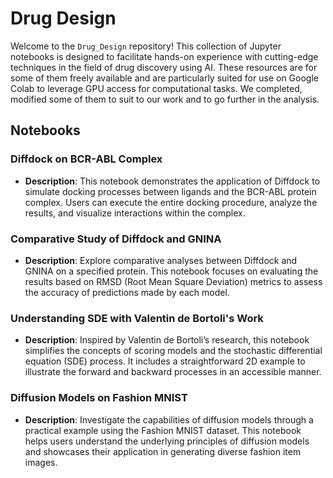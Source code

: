 # Drug Design

Welcome to the `Drug_Design` repository! This collection of Jupyter notebooks is designed to facilitate hands-on experience with cutting-edge techniques in the field of drug discovery using AI. These resources are for some of them freely available and are particularly suited for use on Google Colab to leverage GPU access for computational tasks. We completed, modified some of them to suit to our work and to go further in the analysis. 

## Notebooks

### Diffdock on BCR-ABL Complex
- **Description**: This notebook demonstrates the application of Diffdock to simulate docking processes between ligands and the BCR-ABL protein complex. Users can execute the entire docking procedure, analyze the results, and visualize interactions within the complex.

### Comparative Study of Diffdock and GNINA
- **Description**: Explore comparative analyses between Diffdock and GNINA on a specified protein. This notebook focuses on evaluating the results based on RMSD (Root Mean Square Deviation) metrics to assess the accuracy of predictions made by each model.

### Understanding SDE with Valentin de Bortoli's Work
- **Description**: Inspired by Valentin de Bortoli’s research, this notebook simplifies the concepts of scoring models and the stochastic differential equation (SDE) process. It includes a straightforward 2D example to illustrate the forward and backward processes in an accessible manner.

### Diffusion Models on Fashion MNIST
- **Description**: Investigate the capabilities of diffusion models through a practical example using the Fashion MNIST dataset. This notebook helps users understand the underlying principles of diffusion models and showcases their application in generating diverse fashion item images.
